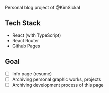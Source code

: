 Personal blog project of @KimSickal

## Tech Stack
- React (with TypeScript)
- React Router
- Github Pages

## Goal
-[ ] Info page (resume)
-[ ] Archiving personal graphic works, projects
-[ ] Archiving development process of this page
